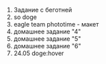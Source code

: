 1. Задание с беготней
2. so doge
3. eagle team
phototime - макет
4. домашнее задание "4"
5. домашнее задание "5"
6. домашнее задание "6"
7. 24.05 doge:hover